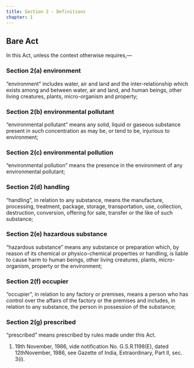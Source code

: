 ```yaml
---
title: Section 2 - Definitions
chapter: 1
---
```


## Bare Act

In this Act, unless the context otherwise requires,—

### Section 2(a) environment

“environment” includes water, air and land and the inter-relationship which exists among and between water, air and land, and human beings, other living creatures, plants, micro-organism and property;

### Section 2(b) environmental pollutant

“environmental pollutant” means any solid, liquid or gaseous substance present in such concentration as may be, or tend to be, injurious to environment;

### Section 2(c) environmental pollution 

“environmental pollution” means the presence in the environment of any environmental pollutant;

### Section 2(d) handling

“handling”, in relation to any substance, means the manufacture, processing, treatment, package, storage, transportation, use, collection, destruction, conversion, offering for sale, transfer or the like of such substance;

### Section 2(e) hazardous substance

“hazardous substance” means any substance or preparation which, by reason of its chemical or physico-chemical properties or handling, is liable to cause harm to human beings, other living creatures, plants, micro-organism, property or the environment;

### Section 2(f) occupier

“occupier”, in relation to any factory or premises, means a person who has control over the affairs of the factory or the premises and includes, in relation to any substance, the person in possession of the substance;

### Section 2(g) prescribed

“prescribed” means prescribed by rules made under this Act.

1. 19th November, 1986, vide notification No. G.S.R.1198(E), dated 12thNovember, 1986, see Gazette of India, Extraordinary, Part II, sec. 3(i).

